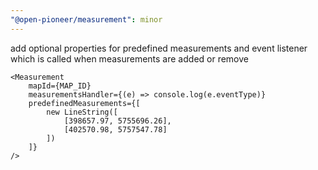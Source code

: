 ```yaml
---
"@open-pioneer/measurement": minor
---
```


add optional properties for predefined measurements and event listener which is called when measurements are added or remove

```tsx
<Measurement
    mapId={MAP_ID}
    measurementsHandler={(e) => console.log(e.eventType)}
    predefinedMeasurements={[
        new LineString([
            [398657.97, 5755696.26],
            [402570.98, 5757547.78]
        ])
    ]}
/>
```
